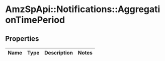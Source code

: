 # AmzSpApi::Notifications::AggregationTimePeriod

## Properties
Name | Type | Description | Notes
------------ | ------------- | ------------- | -------------


